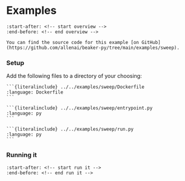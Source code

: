 # Examples

```{include} ../../examples/sweep/README.md
:start-after: <!-- start overview -->
:end-before: <!-- end overview -->
```

```{note}
You can find the source code for this example [on GitHub](https://github.com/allenai/beaker-py/tree/main/examples/sweep).
```

### Setup

Add the following files to a directory of your choosing:

````{tab} Dockerfile
```{literalinclude} ../../examples/sweep/Dockerfile
:language: Dockerfile
```
````

````{tab} entrypoint.py
```{literalinclude} ../../examples/sweep/entrypoint.py
:language: py
```
````

````{tab} run.py
```{literalinclude} ../../examples/sweep/run.py
:language: py
```
````

### Running it

```{include} ../../examples/sweep/README.md
:start-after: <!-- start run it -->
:end-before: <!-- end run it -->
```

<script id="asciicast-492700" src="https://asciinema.org/a/492700.js" async data-speed=2 data-loop=1 data-autoplay=1 data-i=1></script>
